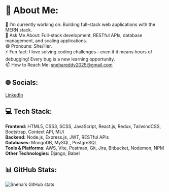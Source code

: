 # 💫 About Me:
🚀 I’m currently working on: Building full-stack web applications with the MERN stack.  
💬 Ask Me About: Full-stack development, RESTful APIs, database management, and scaling applications.  
😄 Pronouns: She/Her.  
⚡ Fun fact: I love solving coding challenges—even if it means hours of debugging! Every bug is a new learning opportunity.  
📫 How to Reach Me: [snehareddy2025@gmail.com](mailto:snehareddy2025@gmail.com)  
## 🌐 Socials:
[LinkedIn](https://www.linkedin.com/in/sneha-reddy-080918236)
## 💻 Tech Stack:
**Frontend:** HTML5, CSS3, SCSS, JavaScript, React.js, Redux, TailwindCSS, Bootstrap, Context API, MUI  
**Backend:** Node.js, Express.js, JWT, RESTful APIs  
**Databases:** MongoDB, MySQL, PostgreSQL  
**Tools & Platforms:** AWS, Vite, Postman, Git, Jira, Bitbucket, Nodemon, NPM  
**Other Technologies:** Django, Babel 

## 📊 GitHub Stats:
![Sneha's GitHub stats](https://github-readme-stats.vercel.app/api?username=sneha-reddy&show_icons=true&theme=radical)
